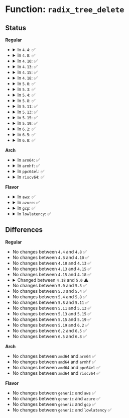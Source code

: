 # Function: <code>radix_tree_delete</code>

## Status
<b>Regular</b>
<ul>
<li>
<details>
<summary>In <code>4.4</code>: ✅</summary>

```c
void *radix_tree_delete(struct radix_tree_root *root, long unsigned int index);
```

**Collision:** Unique Global

**Inline:** No

**Transformation:** False

**Instances:**

```
In lib/radix-tree.c (ffffffff813ef380)
Location: lib/radix-tree.c:1427
Inline: False
Direct callers:
  - kernel/irq/irqdesc.c:free_desc
  - kernel/irq/irqdomain.c:irq_domain_disassociate
  - kernel/irq/irqdomain.c:irq_domain_free_irqs
  - mm/backing-dev.c:cgwb_kill
  - mm/swap_state.c:__delete_from_swap_cache
  - block/blk-ioc.c:ioc_destroy_icq
  - block/blk-cgroup.c:blkg_destroy
  - drivers/pinctrl/core.c:pinctrl_free_pindescs
  - drivers/pwm/core.c:pwmchip_remove
  - drivers/block/brd.c:brd_free_pages
  - drivers/block/brd.c:brd_free_pages
```
**Symbols:**

```
ffffffff813ef380-ffffffff813ef38d: radix_tree_delete (STB_GLOBAL)
```
</details>
</li>
<li>
<details>
<summary>In <code>4.8</code>: ✅</summary>

```c
void *radix_tree_delete(struct radix_tree_root *root, long unsigned int index);
```

**Collision:** Unique Global

**Inline:** No

**Transformation:** False

**Instances:**

```
In lib/radix-tree.c (ffffffff81435b80)
Location: lib/radix-tree.c:1580
Inline: False
Direct callers:
  - kernel/irq/irqdesc.c:free_desc
  - kernel/irq/irqdomain.c:irq_domain_free_irqs
  - kernel/irq/irqdomain.c:irq_domain_disassociate
  - mm/backing-dev.c:cgwb_kill
  - mm/swap_state.c:__delete_from_swap_cache
  - fs/dax.c:dax_delete_mapping_entry
  - block/blk-ioc.c:ioc_destroy_icq
  - block/blk-cgroup.c:blkg_destroy
  - drivers/pinctrl/core.c:pinctrl_free_pindescs
  - drivers/pwm/core.c:pwmchip_remove
  - drivers/block/brd.c:brd_free_pages
  - drivers/block/brd.c:brd_free_pages
```
**Symbols:**

```
ffffffff81435b80-ffffffff81435b8d: radix_tree_delete (STB_GLOBAL)
```
</details>
</li>
<li>
<details>
<summary>In <code>4.10</code>: ✅</summary>

```c
void *radix_tree_delete(struct radix_tree_root *root, long unsigned int index);
```

**Collision:** Unique Global

**Inline:** No

**Transformation:** False

**Instances:**

```
In lib/radix-tree.c (ffffffff81452170)
Location: lib/radix-tree.c:1899
Inline: False
Direct callers:
  - kernel/irq/irqdesc.c:free_desc
  - kernel/irq/irqdomain.c:irq_domain_free_irqs
  - kernel/irq/irqdomain.c:irq_domain_disassociate
  - mm/backing-dev.c:cgwb_kill
  - mm/swap_state.c:__delete_from_swap_cache
  - mm/khugepaged.c:collapse_shmem
  - fs/dax.c:dax_invalidate_mapping_entry
  - fs/dax.c:__dax_invalidate_mapping_entry
  - fs/dax.c:grab_mapping_entry
  - block/blk-ioc.c:ioc_destroy_icq
  - block/blk-cgroup.c:blkg_destroy
  - drivers/pinctrl/core.c:pinctrl_free_pindescs
  - drivers/pwm/core.c:pwmchip_remove
```
**Symbols:**

```
ffffffff81452170-ffffffff8145217d: radix_tree_delete (STB_GLOBAL)
```
</details>
</li>
<li>
<details>
<summary>In <code>4.13</code>: ✅</summary>

```c
void *radix_tree_delete(struct radix_tree_root *root, long unsigned int index);
```

**Collision:** Unique Global

**Inline:** No

**Transformation:** False

**Instances:**

```
In lib/radix-tree.c (ffffffff818f1f30)
Location: lib/radix-tree.c:2067
Inline: False
Direct callers:
  - kernel/irq/irqdesc.c:free_desc
  - kernel/irq/irqdomain.c:irq_domain_free_irqs
  - kernel/irq/irqdomain.c:irq_domain_disassociate
  - mm/backing-dev.c:cgwb_kill
  - mm/swap_state.c:__delete_from_swap_cache
  - mm/swap_state.c:__add_to_swap_cache
  - mm/khugepaged.c:collapse_shmem
  - fs/dax.c:__dax_invalidate_mapping_entry
  - fs/dax.c:grab_mapping_entry
  - block/blk-ioc.c:ioc_destroy_icq
  - block/blk-cgroup.c:blkg_destroy
  - drivers/pinctrl/core.c:pinctrl_free_pindescs
  - drivers/pwm/core.c:pwmchip_remove
```
**Symbols:**

```
ffffffff818f1f30-ffffffff818f1f3d: radix_tree_delete (STB_GLOBAL)
```
</details>
</li>
<li>
<details>
<summary>In <code>4.15</code>: ✅</summary>

```c
void *radix_tree_delete(struct radix_tree_root *root, long unsigned int index);
```

**Collision:** Unique Global

**Inline:** No

**Transformation:** False

**Instances:**

```
In lib/radix-tree.c (ffffffff819783e0)
Location: lib/radix-tree.c:2064
Inline: False
Direct callers:
  - kernel/irq/irqdesc.c:free_desc
  - kernel/memremap.c:pgmap_radix_release
  - mm/backing-dev.c:cgwb_kill
  - mm/vmalloc.c:free_vmap_block
  - mm/swap_state.c:__delete_from_swap_cache
  - mm/swap_state.c:__add_to_swap_cache
  - mm/khugepaged.c:collapse_shmem
  - fs/dax.c:__dax_invalidate_mapping_entry
  - fs/dax.c:grab_mapping_entry
  - block/blk-ioc.c:ioc_destroy_icq
  - block/blk-cgroup.c:blkg_destroy
  - drivers/pinctrl/core.c:pinctrl_free_pindescs
  - drivers/pwm/core.c:pwmchip_remove
  - drivers/hwspinlock/hwspinlock_core.c:hwspin_lock_unregister_single
```
**Symbols:**

```
ffffffff819783e0-ffffffff819783ed: radix_tree_delete (STB_GLOBAL)
```
</details>
</li>
<li>
<details>
<summary>In <code>4.18</code>: ✅</summary>

```c
void *radix_tree_delete(struct radix_tree_root *root, long unsigned int index);
```

**Collision:** Unique Global

**Inline:** No

**Transformation:** False

**Instances:**

```
In lib/radix-tree.c (ffffffff819d4b00)
Location: lib/radix-tree.c:2065
Inline: False
Direct callers:
  - kernel/irq/irqdesc.c:free_desc
  - kernel/memremap.c:pgmap_radix_release
  - mm/backing-dev.c:cgwb_kill
  - mm/swap_state.c:__delete_from_swap_cache
  - mm/swap_state.c:__add_to_swap_cache
  - mm/khugepaged.c:collapse_shmem
  - fs/dax.c:__dax_invalidate_mapping_entry
  - fs/dax.c:grab_mapping_entry
  - block/blk-ioc.c:ioc_destroy_icq
  - block/blk-cgroup.c:blkg_destroy
  - drivers/pinctrl/core.c:pinctrl_free_pindescs
  - drivers/pwm/core.c:pwmchip_remove
  - drivers/hwspinlock/hwspinlock_core.c:hwspin_lock_unregister_single
```
**Symbols:**

```
ffffffff819d4b00-ffffffff819d4b0d: radix_tree_delete (STB_GLOBAL)
```
</details>
</li>
<li>
<details>
<summary>In <code>5.0</code>: ✅</summary>

```c
void *radix_tree_delete(struct xarray *root, long unsigned int index);
```

**Collision:** Unique Global

**Inline:** No

**Transformation:** False

**Instances:**

```
In lib/radix-tree.c (ffffffff81a0d760)
Location: lib/radix-tree.c:1467
Inline: False
Direct callers:
  - kernel/irq/irqdesc.c:free_desc
  - mm/backing-dev.c:cgwb_kill
  - block/blk-ioc.c:ioc_destroy_icq
  - block/blk-cgroup.c:blkg_destroy
  - drivers/pinctrl/core.c:pinctrl_free_pindescs
  - drivers/pwm/core.c:pwmchip_remove
  - drivers/hwspinlock/hwspinlock_core.c:hwspin_lock_unregister_single
```
**Symbols:**

```
ffffffff81a0d760-ffffffff81a0d76d: radix_tree_delete (STB_GLOBAL)
```
</details>
</li>
<li>
<details>
<summary>In <code>5.3</code>: ✅</summary>

```c
void *radix_tree_delete(struct xarray *root, long unsigned int index);
```

**Collision:** Unique Global

**Inline:** No

**Transformation:** False

**Instances:**

```
In lib/radix-tree.c (ffffffff81a7d0a0)
Location: lib/radix-tree.c:1454
Inline: False
Direct callers:
  - kernel/irq/irqdesc.c:free_desc
  - mm/backing-dev.c:cgwb_kill
  - block/blk-ioc.c:ioc_destroy_icq
  - block/blk-cgroup.c:blkg_destroy
  - drivers/pinctrl/core.c:pinctrl_free_pindescs
  - drivers/pwm/core.c:pwmchip_remove
  - drivers/hwspinlock/hwspinlock_core.c:hwspin_lock_unregister_single
```
**Symbols:**

```
ffffffff81a7d0a0-ffffffff81a7d0ad: radix_tree_delete (STB_GLOBAL)
```
</details>
</li>
<li>
<details>
<summary>In <code>5.4</code>: ✅</summary>

```c
void *radix_tree_delete(struct xarray *root, long unsigned int index);
```

**Collision:** Unique Global

**Inline:** No

**Transformation:** False

**Instances:**

```
In lib/radix-tree.c (ffffffff81ab43d0)
Location: lib/radix-tree.c:1454
Inline: False
Direct callers:
  - kernel/irq/irqdesc.c:free_desc
  - mm/backing-dev.c:cgwb_kill
  - block/blk-ioc.c:ioc_destroy_icq
  - block/blk-cgroup.c:blkg_destroy
  - drivers/pinctrl/core.c:pinctrl_free_pindescs
  - drivers/pwm/core.c:pwmchip_remove
  - drivers/hwspinlock/hwspinlock_core.c:hwspin_lock_unregister_single
```
**Symbols:**

```
ffffffff81ab43d0-ffffffff81ab43dd: radix_tree_delete (STB_GLOBAL)
```
</details>
</li>
<li>
<details>
<summary>In <code>5.8</code>: ✅</summary>

```c
void *radix_tree_delete(struct xarray *root, long unsigned int index);
```

**Collision:** Unique Global

**Inline:** No

**Transformation:** False

**Instances:**

```
In lib/radix-tree.c (ffffffff815eed70)
Location: lib/radix-tree.c:1446
Inline: False
Direct callers:
  - kernel/irq/irqdesc.c:free_desc
  - kernel/irq/irqdomain.c:irq_domain_pop_irq
  - kernel/irq/irqdomain.c:irq_domain_remove_irq
  - kernel/irq/irqdomain.c:irq_domain_disassociate
  - mm/backing-dev.c:cgwb_kill
  - mm/vmalloc.c:free_vmap_block
  - block/blk-ioc.c:ioc_destroy_icq
  - block/blk-cgroup.c:blkg_destroy
  - drivers/pinctrl/core.c:pinctrl_free_pindescs
  - drivers/pwm/core.c:free_pwms
  - drivers/hwspinlock/hwspinlock_core.c:hwspin_lock_unregister_single
  - net/mptcp/token.c:mptcp_token_destroy
  - net/mptcp/token.c:mptcp_token_destroy_request
```
**Symbols:**

```
ffffffff815eed70-ffffffff815eed7d: radix_tree_delete (STB_GLOBAL)
```
</details>
</li>
<li>
<details>
<summary>In <code>5.11</code>: ✅</summary>

```c
void *radix_tree_delete(struct xarray *root, long unsigned int index);
```

**Collision:** Unique Global

**Inline:** No

**Transformation:** False

**Instances:**

```
In lib/radix-tree.c (ffffffff816134c0)
Location: lib/radix-tree.c:1446
Inline: False
Direct callers:
  - kernel/irq/irqdesc.c:free_desc
  - kernel/irq/irqdomain.c:irq_domain_pop_irq
  - kernel/irq/irqdomain.c:irq_domain_remove_irq
  - kernel/irq/irqdomain.c:irq_domain_disassociate
  - mm/backing-dev.c:cgwb_kill
  - block/blk-ioc.c:ioc_destroy_icq
  - block/blk-cgroup.c:blkg_destroy
  - drivers/pinctrl/core.c:pinctrl_free_pindescs
  - drivers/pwm/core.c:free_pwms
  - drivers/hwspinlock/hwspinlock_core.c:hwspin_lock_unregister_single
```
**Symbols:**

```
ffffffff816134c0-ffffffff816134cd: radix_tree_delete (STB_GLOBAL)
```
</details>
</li>
<li>
<details>
<summary>In <code>5.13</code>: ✅</summary>

```c
void *radix_tree_delete(struct xarray *root, long unsigned int index);
```

**Collision:** Unique Global

**Inline:** No

**Transformation:** False

**Instances:**

```
In lib/radix-tree.c (ffffffff815f6b20)
Location: lib/radix-tree.c:1447
Inline: False
Direct callers:
  - kernel/irq/irqdesc.c:free_desc
  - kernel/irq/irqdomain.c:irq_domain_free_irqs
  - kernel/irq/irqdomain.c:irq_domain_pop_irq
  - kernel/irq/irqdomain.c:irq_dispose_mapping
  - mm/backing-dev.c:cgwb_kill
  - block/blk-ioc.c:ioc_destroy_icq
  - block/blk-cgroup.c:blkg_destroy
  - drivers/pinctrl/core.c:pinctrl_free_pindescs
  - drivers/pwm/core.c:pwmchip_remove
  - drivers/hwspinlock/hwspinlock_core.c:hwspin_lock_unregister_single
```
**Symbols:**

```
ffffffff815f6b20-ffffffff815f6b2d: radix_tree_delete (STB_GLOBAL)
```
</details>
</li>
<li>
<details>
<summary>In <code>5.15</code>: ✅</summary>

```c
void *radix_tree_delete(struct xarray *root, long unsigned int index);
```

**Collision:** Unique Global

**Inline:** No

**Transformation:** False

**Instances:**

```
In lib/radix-tree.c (ffffffff81664220)
Location: lib/radix-tree.c:1447
Inline: False
Direct callers:
  - kernel/irq/irqdesc.c:free_desc
  - kernel/irq/irqdomain.c:irq_domain_free_irqs
  - kernel/irq/irqdomain.c:irq_domain_pop_irq
  - kernel/irq/irqdomain.c:irq_dispose_mapping
  - mm/backing-dev.c:cgwb_kill
  - block/blk-ioc.c:ioc_destroy_icq
  - block/blk-cgroup.c:blkg_destroy
  - drivers/pinctrl/core.c:pinctrl_free_pindescs
  - drivers/pwm/core.c:pwmchip_remove
  - drivers/hwspinlock/hwspinlock_core.c:hwspin_lock_unregister_single
```
**Symbols:**

```
ffffffff81664220-ffffffff8166422d: radix_tree_delete (STB_GLOBAL)
```
</details>
</li>
<li>
<details>
<summary>In <code>5.19</code>: ✅</summary>

```c
void *radix_tree_delete(struct xarray *root, long unsigned int index);
```

**Collision:** Unique Global

**Inline:** No

**Transformation:** False

**Instances:**

```
In lib/radix-tree.c (ffffffff8177e4b0)
Location: lib/radix-tree.c:1447
Inline: False
Direct callers:
  - kernel/irq/irqdesc.c:free_desc
  - kernel/irq/irqdomain.c:irq_domain_free_irqs
  - kernel/irq/irqdomain.c:irq_domain_pop_irq
  - kernel/irq/irqdomain.c:irq_dispose_mapping
  - mm/backing-dev.c:cgwb_kill
  - block/blk-ioc.c:ioc_destroy_icq
  - block/blk-cgroup.c:blkg_destroy
  - drivers/pinctrl/core.c:pinctrl_free_pindescs
  - drivers/pwm/core.c:pwmchip_remove
  - drivers/usb/host/xhci-mem.c:xhci_update_stream_segment_mapping
  - drivers/hwspinlock/hwspinlock_core.c:hwspin_lock_unregister_single
```
**Symbols:**

```
ffffffff8177e4b0-ffffffff8177e4c7: radix_tree_delete (STB_GLOBAL)
```
</details>
</li>
<li>
<details>
<summary>In <code>6.2</code>: ✅</summary>

```c
void *radix_tree_delete(struct xarray *root, long unsigned int index);
```

**Collision:** Unique Global

**Inline:** No

**Transformation:** False

**Instances:**

```
In lib/radix-tree.c (ffffffff8203b0c0)
Location: lib/radix-tree.c:1447
Inline: False
Direct callers:
  - kernel/irq/irqdesc.c:free_desc
  - kernel/irq/irqdomain.c:irq_domain_free_irqs
  - kernel/irq/irqdomain.c:irq_domain_pop_irq
  - kernel/irq/irqdomain.c:irq_dispose_mapping
  - mm/backing-dev.c:cgwb_kill
  - block/blk-ioc.c:ioc_destroy_icq
  - block/blk-cgroup.c:blkg_destroy
  - drivers/pinctrl/core.c:pinctrl_free_pindescs
  - drivers/pwm/core.c:pwmchip_remove
  - drivers/usb/host/xhci-mem.c:xhci_update_stream_segment_mapping
  - drivers/hwspinlock/hwspinlock_core.c:hwspin_lock_unregister_single
```
**Symbols:**

```
ffffffff8203b0c0-ffffffff8203b0d7: radix_tree_delete (STB_GLOBAL)
```
</details>
</li>
<li>
<details>
<summary>In <code>6.5</code>: ✅</summary>

```c
void *radix_tree_delete(struct xarray *root, long unsigned int index);
```

**Collision:** Unique Global

**Inline:** No

**Transformation:** False

**Instances:**

```
In lib/radix-tree.c (ffffffff820b95a0)
Location: lib/radix-tree.c:1445
Inline: False
Direct callers:
  - kernel/irq/irqdomain.c:irq_domain_free_irqs
  - kernel/irq/irqdomain.c:irq_domain_pop_irq
  - kernel/irq/irqdomain.c:irq_dispose_mapping
  - mm/backing-dev.c:cgwb_kill
  - block/blk-ioc.c:ioc_destroy_icq
  - block/blk-cgroup.c:blkg_destroy
  - drivers/pinctrl/core.c:pinctrl_free_pindescs
  - drivers/usb/host/xhci-mem.c:xhci_update_stream_segment_mapping
  - drivers/hwspinlock/hwspinlock_core.c:hwspin_lock_unregister_single
```
**Symbols:**

```
ffffffff820b95a0-ffffffff820b95b7: radix_tree_delete (STB_GLOBAL)
```
</details>
</li>
<li>
<details>
<summary>In <code>6.8</code>: ✅</summary>

```c
void *radix_tree_delete(struct xarray *root, long unsigned int index);
```

**Collision:** Unique Global

**Inline:** No

**Transformation:** False

**Instances:**

```
In lib/radix-tree.c (ffffffff82193eb0)
Location: lib/radix-tree.c:1445
Inline: False
Direct callers:
  - kernel/irq/irqdomain.c:irq_domain_free_irqs
  - kernel/irq/irqdomain.c:irq_domain_pop_irq
  - kernel/irq/irqdomain.c:irq_dispose_mapping
  - mm/backing-dev.c:cgwb_kill
  - block/blk-ioc.c:ioc_destroy_icq
  - block/blk-cgroup.c:blkg_destroy
  - drivers/pinctrl/core.c:pinctrl_free_pindescs
  - drivers/usb/host/xhci-mem.c:xhci_update_stream_segment_mapping
  - drivers/hwspinlock/hwspinlock_core.c:hwspin_lock_unregister_single
```
**Symbols:**

```
ffffffff82193eb0-ffffffff82193ec7: radix_tree_delete (STB_GLOBAL)
```
</details>
</li>
</ul>
<b>Arch</b>
<ul>
<li>
<details>
<summary>In <code>arm64</code>: ✅</summary>

```c
void *radix_tree_delete(struct xarray *root, long unsigned int index);
```

**Collision:** Unique Global

**Inline:** No

**Transformation:** False

**Instances:**

```
In lib/radix-tree.c (ffff800010d8e8f8)
Location: lib/radix-tree.c:1454
Inline: False
Direct callers:
  - kernel/irq/irqdesc.c:free_desc
  - mm/backing-dev.c:cgwb_kill
  - block/blk-ioc.c:ioc_destroy_icq
  - block/blk-cgroup.c:blkg_destroy
  - drivers/pinctrl/core.c:pinctrl_generic_remove_group
  - drivers/pinctrl/core.c:pinctrl_free_pindescs
  - drivers/pinctrl/pinmux.c:pinmux_generic_free_functions
  - drivers/pinctrl/pinmux.c:pinmux_generic_remove_function
  - drivers/pwm/core.c:pwmchip_remove
  - drivers/hwspinlock/hwspinlock_core.c:hwspin_lock_unregister_single
```
**Symbols:**

```
ffff800010d8e8f8-ffff800010d8e910: radix_tree_delete (STB_GLOBAL)
```
</details>
</li>
<li>
<details>
<summary>In <code>armhf</code>: ✅</summary>

```c
void *radix_tree_delete(struct xarray *root, long unsigned int index);
```

**Collision:** Unique Global

**Inline:** No

**Transformation:** False

**Instances:**

```
In lib/radix-tree.c (c0e89020)
Location: lib/radix-tree.c:1454
Inline: False
Direct callers:
  - kernel/irq/irqdesc.c:free_desc
  - mm/backing-dev.c:cgwb_kill
  - block/blk-ioc.c:ioc_destroy_icq
  - block/blk-cgroup.c:blkg_destroy
  - drivers/pinctrl/core.c:pinctrl_generic_remove_group
  - drivers/pinctrl/core.c:pinctrl_free_pindescs
  - drivers/pinctrl/pinmux.c:pinmux_generic_free_functions
  - drivers/pinctrl/pinmux.c:pinmux_generic_remove_function
  - drivers/pwm/core.c:pwmchip_remove
  - drivers/usb/host/xhci-mem.c:xhci_remove_segment_mapping
  - drivers/hwspinlock/hwspinlock_core.c:hwspin_lock_unregister_single
```
**Symbols:**

```
c0e89020-c0e89038: radix_tree_delete (STB_GLOBAL)
```
</details>
</li>
<li>
<details>
<summary>In <code>ppc64el</code>: ✅</summary>

```c
void *radix_tree_delete(struct xarray *root, long unsigned int index);
```

**Collision:** Unique Global

**Inline:** No

**Transformation:** False

**Instances:**

```
In lib/radix-tree.c (c000000000ed15b0)
Location: lib/radix-tree.c:1454
Inline: False
Direct callers:
  - kernel/irq/irqdesc.c:free_desc
  - kernel/irq/irqdomain.c:irq_domain_disassociate
  - mm/backing-dev.c:cgwb_kill
  - mm/vmalloc.c:free_vmap_block
  - block/blk-ioc.c:ioc_destroy_icq
  - block/blk-cgroup.c:blkg_destroy
  - drivers/pinctrl/core.c:pinctrl_generic_remove_group
  - drivers/pinctrl/core.c:pinctrl_free_pindescs
  - drivers/pinctrl/pinmux.c:pinmux_generic_free_functions
  - drivers/pinctrl/pinmux.c:pinmux_generic_remove_function
  - drivers/pwm/core.c:pwmchip_remove
  - drivers/hwspinlock/hwspinlock_core.c:hwspin_lock_unregister_single
```
**Symbols:**

```
c000000000ed15b0-c000000000ed15c0: radix_tree_delete (STB_GLOBAL)
```
</details>
</li>
<li>
<details>
<summary>In <code>riscv64</code>: ✅</summary>

```c
void *radix_tree_delete(struct xarray *root, long unsigned int index);
```

**Collision:** Unique Global

**Inline:** No

**Transformation:** False

**Instances:**

```
In lib/radix-tree.c (ffffffe0008b7322)
Location: lib/radix-tree.c:1454
Inline: False
Direct callers:
  - kernel/irq/irqdesc.c:free_desc
  - mm/backing-dev.c:cgwb_kill
  - block/blk-ioc.c:ioc_destroy_icq
  - block/blk-cgroup.c:blkg_destroy
  - drivers/pinctrl/core.c:pinctrl_generic_remove_group
  - drivers/pinctrl/core.c:pinctrl_free_pindescs
  - drivers/pinctrl/pinmux.c:pinmux_generic_free_functions
  - drivers/pinctrl/pinmux.c:pinmux_generic_remove_function
  - drivers/pwm/core.c:pwmchip_remove
  - drivers/hwspinlock/hwspinlock_core.c:hwspin_lock_unregister_single
```
**Symbols:**

```
ffffffe0008b7322-ffffffe0008b733c: radix_tree_delete (STB_GLOBAL)
```
</details>
</li>
</ul>
<b>Flavor</b>
<ul>
<li>
<details>
<summary>In <code>aws</code>: ✅</summary>

```c
void *radix_tree_delete(struct xarray *root, long unsigned int index);
```

**Collision:** Unique Global

**Inline:** No

**Transformation:** False

**Instances:**

```
In lib/radix-tree.c (ffffffff81a53220)
Location: lib/radix-tree.c:1454
Inline: False
Direct callers:
  - kernel/irq/irqdesc.c:free_desc
  - mm/backing-dev.c:cgwb_kill
  - block/blk-ioc.c:ioc_destroy_icq
  - block/blk-cgroup.c:blkg_destroy
  - drivers/pinctrl/core.c:pinctrl_free_pindescs
  - drivers/pwm/core.c:pwmchip_remove
  - drivers/hwspinlock/hwspinlock_core.c:hwspin_lock_unregister_single
```
**Symbols:**

```
ffffffff81a53220-ffffffff81a5322d: radix_tree_delete (STB_GLOBAL)
```
</details>
</li>
<li>
<details>
<summary>In <code>azure</code>: ✅</summary>

```c
void *radix_tree_delete(struct xarray *root, long unsigned int index);
```

**Collision:** Unique Global

**Inline:** No

**Transformation:** False

**Instances:**

```
In lib/radix-tree.c (ffffffff81a10320)
Location: lib/radix-tree.c:1454
Inline: False
Direct callers:
  - kernel/irq/irqdesc.c:free_desc
  - mm/backing-dev.c:cgwb_kill
  - block/blk-ioc.c:ioc_destroy_icq
  - block/blk-cgroup.c:blkg_destroy
  - drivers/pinctrl/core.c:pinctrl_free_pindescs
  - drivers/hwspinlock/hwspinlock_core.c:hwspin_lock_unregister_single
```
**Symbols:**

```
ffffffff81a10320-ffffffff81a1032d: radix_tree_delete (STB_GLOBAL)
```
</details>
</li>
<li>
<details>
<summary>In <code>gcp</code>: ✅</summary>

```c
void *radix_tree_delete(struct xarray *root, long unsigned int index);
```

**Collision:** Unique Global

**Inline:** No

**Transformation:** False

**Instances:**

```
In lib/radix-tree.c (ffffffff81abf610)
Location: lib/radix-tree.c:1454
Inline: False
Direct callers:
  - kernel/irq/irqdesc.c:free_desc
  - mm/backing-dev.c:cgwb_kill
  - block/blk-ioc.c:ioc_destroy_icq
  - block/blk-cgroup.c:blkg_destroy
  - drivers/pinctrl/core.c:pinctrl_free_pindescs
  - drivers/pwm/core.c:pwmchip_remove
  - drivers/hwspinlock/hwspinlock_core.c:hwspin_lock_unregister_single
```
**Symbols:**

```
ffffffff81abf610-ffffffff81abf61d: radix_tree_delete (STB_GLOBAL)
```
</details>
</li>
<li>
<details>
<summary>In <code>lowlatency</code>: ✅</summary>

```c
void *radix_tree_delete(struct xarray *root, long unsigned int index);
```

**Collision:** Unique Global

**Inline:** No

**Transformation:** False

**Instances:**

```
In lib/radix-tree.c (ffffffff81acbae0)
Location: lib/radix-tree.c:1454
Inline: False
Direct callers:
  - kernel/irq/irqdesc.c:free_desc
  - mm/backing-dev.c:cgwb_kill
  - block/blk-ioc.c:ioc_destroy_icq
  - block/blk-cgroup.c:blkg_destroy
  - drivers/pinctrl/core.c:pinctrl_free_pindescs
  - drivers/pwm/core.c:pwmchip_remove
  - drivers/hwspinlock/hwspinlock_core.c:hwspin_lock_unregister_single
```
**Symbols:**

```
ffffffff81acbae0-ffffffff81acbaed: radix_tree_delete (STB_GLOBAL)
```
</details>
</li>
</ul>

## Differences
<b>Regular</b>
<ul>
<li>
No changes between <code>4.4</code> and <code>4.8</code> ✅
</li>
<li>
No changes between <code>4.8</code> and <code>4.10</code> ✅
</li>
<li>
No changes between <code>4.10</code> and <code>4.13</code> ✅
</li>
<li>
No changes between <code>4.13</code> and <code>4.15</code> ✅
</li>
<li>
No changes between <code>4.15</code> and <code>4.18</code> ✅
</li>
<li>
<details>
<summary>Changed between <code>4.18</code> and <code>5.0</code> ⚠️</summary>
<ul>
<li>
<b>Param type changed. </b>
<code>struct radix_tree_root *root</code> ➡️ <code>struct xarray *root</code>
</li>
</ul>
</details>
</li>
<li>
No changes between <code>5.0</code> and <code>5.3</code> ✅
</li>
<li>
No changes between <code>5.3</code> and <code>5.4</code> ✅
</li>
<li>
No changes between <code>5.4</code> and <code>5.8</code> ✅
</li>
<li>
No changes between <code>5.8</code> and <code>5.11</code> ✅
</li>
<li>
No changes between <code>5.11</code> and <code>5.13</code> ✅
</li>
<li>
No changes between <code>5.13</code> and <code>5.15</code> ✅
</li>
<li>
No changes between <code>5.15</code> and <code>5.19</code> ✅
</li>
<li>
No changes between <code>5.19</code> and <code>6.2</code> ✅
</li>
<li>
No changes between <code>6.2</code> and <code>6.5</code> ✅
</li>
<li>
No changes between <code>6.5</code> and <code>6.8</code> ✅
</li>
</ul>
<b>Arch</b>
<ul>
<li>
No changes between <code>amd64</code> and <code>arm64</code> ✅
</li>
<li>
No changes between <code>amd64</code> and <code>armhf</code> ✅
</li>
<li>
No changes between <code>amd64</code> and <code>ppc64el</code> ✅
</li>
<li>
No changes between <code>amd64</code> and <code>riscv64</code> ✅
</li>
</ul>
<b>Flavor</b>
<ul>
<li>
No changes between <code>generic</code> and <code>aws</code> ✅
</li>
<li>
No changes between <code>generic</code> and <code>azure</code> ✅
</li>
<li>
No changes between <code>generic</code> and <code>gcp</code> ✅
</li>
<li>
No changes between <code>generic</code> and <code>lowlatency</code> ✅
</li>
</ul>
